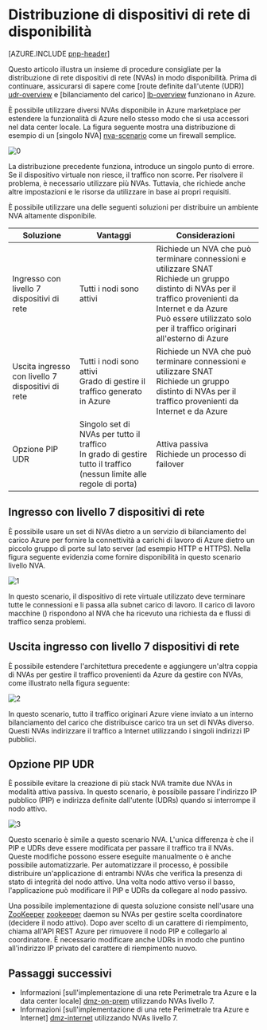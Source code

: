 <properties
   pageTitle="Distribuzione di dispositivi di rete in disponibilità | Microsoft Azure"
   description="Informazioni su come distribuire rete dispositivi di rete in disponibilità."
   services=""
   documentationCenter="na"
   authors="telmosampaio"
   manager="christb"
   editor=""
   tags=""/>

<tags
   ms.service="guidance"
   ms.devlang="na"
   ms.topic="article"
   ms.tgt_pltfrm="na"
   ms.workload="na"
   ms.date="09/21/2016"
   ms.author="telmos"/>

# <a name="deploying-virtual-appliances-in-high-availability"></a>Distribuzione di dispositivi di rete di disponibilità

[AZURE.INCLUDE [pnp-header](../../includes/guidance-pnp-header-include.md)]

Questo articolo illustra un insieme di procedure consigliate per la distribuzione di rete dispositivi di rete (NVAs) in modo disponibilità. Prima di continuare, assicurarsi di sapere come [route definite dall'utente (UDR)] [ udr-overview] e [bilanciamento del carico] [ lb-overview] funzionano in Azure.

È possibile utilizzare diversi NVAs disponibile in Azure marketplace per estendere la funzionalità di Azure nello stesso modo che si usa accessori nel data center locale. La figura seguente mostra una distribuzione di esempio di un [singolo NVA] [ nva-scenario] come un firewall semplice. 

![[0]][0]

La distribuzione precedente funziona, introduce un singolo punto di errore. Se il dispositivo virtuale non riesce, il traffico non scorre. Per risolvere il problema, è necessario utilizzare più NVAs. Tuttavia, che richiede anche altre impostazioni e le risorse da utilizzare in base ai propri requisiti.

È possibile utilizzare una delle seguenti soluzioni per distribuire un ambiente NVA altamente disponibile.

|Soluzione|Vantaggi|Considerazioni|
|---|---|---|
|Ingresso con livello 7 dispositivi di rete|Tutti i nodi sono attivi|Richiede un NVA che può terminare connessioni e utilizzare SNAT<br/>Richiede un gruppo distinto di NVAs per il traffico provenienti da Internet e da Azure<br/>Può essere utilizzato solo per il traffico originari all'esterno di Azure|
|Uscita ingresso con livello 7 dispositivi di rete|Tutti i nodi sono attivi<br/>Grado di gestire il traffico generato in Azure |Richiede un NVA che può terminare connessioni e utilizzare SNAT<br/>Richiede un gruppo distinto di NVAs per il traffico provenienti da Internet e da Azure|
|Opzione PIP UDR|Singolo set di NVAs per tutto il traffico<br/>In grado di gestire tutto il traffico (nessun limite alle regole di porta)|Attiva passiva<br/>Richiede un processo di failover|

## <a name="ingress-with-layer-7-virtual-appliances"></a>Ingresso con livello 7 dispositivi di rete
È possibile usare un set di NVAs dietro a un servizio di bilanciamento del carico Azure per fornire la connettività a carichi di lavoro di Azure dietro un piccolo gruppo di porte sul lato server (ad esempio HTTP e HTTPS). Nella figura seguente evidenzia come fornire disponibilità in questo scenario livello NVA.

![[1]][1]

In questo scenario, il dispositivo di rete virtuale utilizzato deve terminare tutte le connessioni e li passa alla subnet carico di lavoro. Il carico di lavoro macchine () rispondono al NVA che ha ricevuto una richiesta da e flussi di traffico senza problemi. 

## <a name="ingress-egress-with-layer-7-virtual-appliances"></a>Uscita ingresso con livello 7 dispositivi di rete
È possibile estendere l'architettura precedente e aggiungere un'altra coppia di NVAs per gestire il traffico provenienti da Azure da gestire con NVAs, come illustrato nella figura seguente:

![[2]][2]

In questo scenario, tutto il traffico originari Azure viene inviato a un interno bilanciamento del carico che distribuisce carico tra un set di NVAs diverso. Questi NVAs indirizzare il traffico a Internet utilizzando i singoli indirizzi IP pubblici. 

## <a name="pip-udr-switch"></a>Opzione PIP UDR
È possibile evitare la creazione di più stack NVA tramite due NVAs in modalità attiva passiva. In questo scenario, è possibile passare l'indirizzo IP pubblico (PIP) e indirizza definite dall'utente (UDRs) quando si interrompe il nodo attivo.  

![[3]][3]

Questo scenario è simile a questo scenario NVA. L'unica differenza è che il PIP e UDRs deve essere modificata per passare il traffico tra il NVAs. Queste modifiche possono essere eseguite manualmente o è anche possibile automatizzarle. Per automatizzare il processo, è possibile distribuire un'applicazione di entrambi NVAs che verifica la presenza di stato di integrità del nodo attivo. Una volta nodo attivo verso il basso, l'applicazione può modificare il PIP e UDRs da collegare al nodo passivo.

Una possibile implementazione di questa soluzione consiste nell'usare una [ZooKeeper] [ zookeeper] daemon su NVAs per gestire scelta coordinatore (decidere il nodo attivo). Dopo aver scelto di un carattere di riempimento, chiama all'API REST Azure per rimuovere il nodo PIP e collegarlo al coordinatore. È necessario modificare anche UDRs in modo che puntino all'indirizzo IP privato del carattere di riempimento nuovo.

## <a name="next-steps"></a>Passaggi successivi

- Informazioni [sull'implementazione di una rete Perimetrale tra Azure e la data center locale] [ dmz-on-prem] utilizzando NVAs livello 7.
- Informazioni [sull'implementazione di una rete Perimetrale tra Azure e Internet] [ dmz-internet] utilizzando NVAs livello 7.

<!-- links -->
[udr-overview]: ../virtual-network/virtual-networks-udr-overview.md
[lb-overview]: ../load-balancer/load-balancer-overview.md
[zookeeper]: https://zookeeper.apache.org/
[nva-scenario]: ../virtual-network/virtual-network-scenario-udr-gw-nva.md
[dmz-on-prem]: guidance-iaas-ra-secure-vnet-hybrid.md
[dmz-internet]: guidance-iaas-ra-secure-vnet-dmz.md

<!-- images -->
[0]: ./media/guidance-nva-ha/single-nva.png "Architettura NVA singola"
[1]: ./media/guidance-nva-ha/l7-ingress.png "Ingresso livello 7"
[2]: ./media/guidance-nva-ha/l7-ingress-egress.png "Livello 7 ingresso e in uscita"
[3]: ./media/guidance-nva-ha/active-passive.png "Attivo passivo"